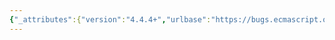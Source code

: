 ```yaml
---
{"_attributes":{"version":"4.4.4+","urlbase":"https://bugs.ecmascript.org/","maintainer":"dherman@mozilla.com"},"bug":{"bug_id":3830,"creation_ts":"2015-02-11 16:58:00 -0800","short_desc":"chapter 17: misc editorial","delta_ts":"2015-02-12 12:17:38 -0800","product":"Draft for 6th Edition","component":"editorial issue","version":"Rev 32: February 2, 2015 Draft","rep_platform":"All","op_sys":"All","bug_status":"RESOLVED","resolution":"FIXED","priority":"Normal","bug_severity":"normal","everconfirmed":true,"reporter":{"uid":"jmdyck","name":"Michael Dyck"},"assigned_to":{"uid":"allen","name":"Allen Wirfs-Brock"},"long_desc":[{"commentid":12322,"comment_count":0,"who":{"uid":"jmdyck","name":"Michael Dyck"},"bug_when":"2015-02-11 16:58:47 -0800","thetext":"----------------------------------------\nIn 17 \"ECMAScript Standard Built-in Objects\":\n\n{1}\n17 / para 2:\nUnless specified otherwise, a built-in object that is callable as a function is\na Built-in Function object ...\n\n    De-capitalize \"Built-in\"\n\nXXXXXXXXXXXXXXXXXXXXXXXXXXXXXXXXXXXXXXXXXXXXXXXXXXXXXXXXXXXXXXXXXXXXXXXXXXXXXXXX"},{"commentid":12343,"comment_count":1,"who":{"uid":"allen","name":"Allen Wirfs-Brock"},"bug_when":"2015-02-11 18:19:24 -0800","thetext":"fixed in rev33 editor's draft"},{"commentid":12429,"comment_count":2,"who":{"uid":"allen","name":"Allen Wirfs-Brock"},"bug_when":"2015-02-12 12:17:38 -0800","thetext":"fixed in rev33"}]}}
---
```

